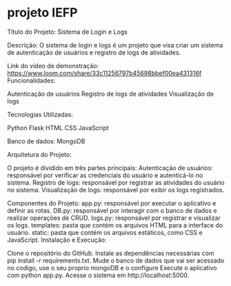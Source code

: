 # projeto IEFP
Título do Projeto: Sistema de Login e Logs


Descrição: O sistema de login e logs é um projeto que visa criar um sistema de autenticação de usuários e registro de logs de atividades.

Link do vídeo de demonstração:
https://www.loom.com/share/33c11256797b45698bbef00ea431316f
Funcionalidades:

Autenticação de usuários
Registro de logs de atividades
Visualização de logs

Tecnologias Utilizadas:

Python
Flask
HTML
CSS
JavaScript

Banco de dados:
MongoDB

Arquitetura do Projeto:

O projeto é dividido em três partes principais:
Autenticação de usuários: responsável por verificar as credenciais do usuário e autenticá-lo no sistema.
Registro de logs: responsável por registrar as atividades do usuário no sistema.
Visualização de logs: responsável por exibir os logs registrados.

Componentes do Projeto:
app.py: responsável por executar o aplicativo e definir as rotas.
DB.py: responsável por interagir com o banco de dados e realizar operações de CRUD.
logs.py: responsável por registrar e visualizar os logs.
templates: pasta que contém os arquivos HTML para a interface do usuário.
static: pasta que contém os arquivos estáticos, como CSS e JavaScript.
Instalação e Execução:

Clone o repositório do GitHub.
Instale as dependências necessárias com pip install -r requirements.txt.
Mude o banco de dados que vai ser acessado no codigo, use o seu proprio mongoDB e o configure
Execute o aplicativo com python app.py.
Acesse o sistema em http://localhost:5000.
